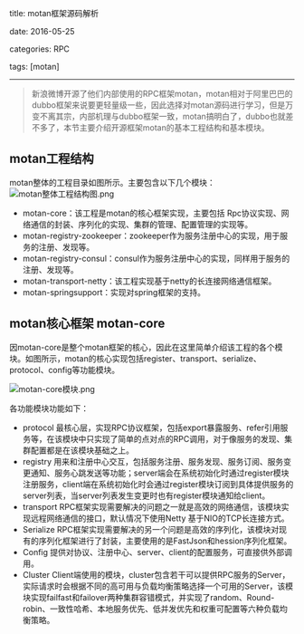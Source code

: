 title: motan框架源码解析

date: 2016-05-25

categories: RPC

tags: [motan]

---
>  新浪微博开源了他们内部使用的RPC框架motan，motan相对于阿里巴巴的dubbo框架来说要更轻量级一些，因此选择对motan源码进行学习，但是万变不离其宗，内部机理与dubbo框架一致，motan搞明白了，dubbo也就差不多了，本节主要介绍开源框架motan的基本工程结构和基本模块。

<!--more-->

## motan工程结构

motan整体的工程目录如图所示。主要包含以下几个模块：
![motan整体工程结构图.png](http://upload-images.jianshu.io/upload_images/1938652-0747b6d1fe5b82f5.png?imageMogr2/auto-orient/strip%7CimageView2/2/w/1240)
 * motan-core：该工程是motan的核心框架实现，主要包括 Rpc协议实现、网络通信的封装、序列化的实现、集群的管理、配置管理的实现等。
 * motan-registry-zookeeper：zookeeper作为服务注册中心的实现，用于服务的注册、发现等。
 * motan-registry-consul：consul作为服务注册中心的实现，同样用于服务的注册、发现等。
 * motan-transport-netty：该工程实现基于netty的长连接网络通信框架。
 *  motan-springsupport：实现对spring框架的支持。

## motan核心框架 motan-core

因motan-core是整个motan框架的核心，因此在这里简单介绍该工程的各个模块。如图所示，motan的核心实现包括register、transport、serialize、protocol、config等功能模块。

![motan-core模块.png](http://upload-images.jianshu.io/upload_images/1938652-861a9d863b56e45c.png?imageMogr2/auto-orient/strip%7CimageView2/2/w/1240)

各功能模块功能如下：
 * protocol
最核心层，实现RPC协议框架，包括export暴露服务、refer引用服务等，在该模块中只实现了简单的点对点的RPC调用，对于像服务的发现、集群配置都是在该模块基础之上。
 * registry
用来和注册中心交互，包括服务注册、服务发现、服务订阅、服务变更通知、服务心跳发送等功能；server端会在系统初始化时通过register模块注册服务，client端在系统初始化时会通过register模块订阅到具体提供服务的server列表，当server列表发生变更时也有register模块通知给client。
 * transport
RPC框架实现需要解决的问题之一就是高效的网络通信，该模块实现远程网络通信的接口，默认情况下使用Netty 基于NIO的TCP长连接方式。
 * Serialize
RPC框架实现需要解决的另一个问题是高效的序列化，该模块对现有的序列化框架进行了封装，主要使用的是FastJson和hession序列化框架。
 * Config
提供对协议、注册中心、server、client的配置服务，可直接供外部调用。
 * Cluster
Client端使用的模块，cluster包含若干可以提供RPC服务的Server，实际请求时会根据不同的高可用与负载均衡策略选择一个可用的Server，该模块实现failfast和failover两种集群容错模式，并实现了random、Round-robin、一致性哈希、本地服务优先、低并发优先和权重可配置等六种负载均衡策略。